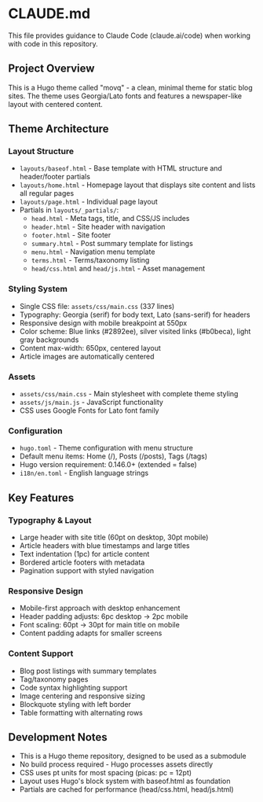 # CLAUDE.md

This file provides guidance to Claude Code (claude.ai/code) when working with code in this repository.

## Project Overview

This is a Hugo theme called "movq" - a clean, minimal theme for static blog sites. The theme uses Georgia/Lato fonts and features a newspaper-like layout with centered content.

## Theme Architecture

### Layout Structure
- `layouts/baseof.html` - Base template with HTML structure and header/footer partials
- `layouts/home.html` - Homepage layout that displays site content and lists all regular pages
- `layouts/page.html` - Individual page layout
- Partials in `layouts/_partials/`:
  - `head.html` - Meta tags, title, and CSS/JS includes
  - `header.html` - Site header with navigation
  - `footer.html` - Site footer
  - `summary.html` - Post summary template for listings
  - `menu.html` - Navigation menu template
  - `terms.html` - Terms/taxonomy listing
  - `head/css.html` and `head/js.html` - Asset management

### Styling System
- Single CSS file: `assets/css/main.css` (337 lines)
- Typography: Georgia (serif) for body text, Lato (sans-serif) for headers
- Responsive design with mobile breakpoint at 550px
- Color scheme: Blue links (#2892ee), silver visited links (#b0beca), light gray backgrounds
- Content max-width: 650px, centered layout
- Article images are automatically centered

### Assets
- `assets/css/main.css` - Main stylesheet with complete theme styling
- `assets/js/main.js` - JavaScript functionality
- CSS uses Google Fonts for Lato font family

### Configuration
- `hugo.toml` - Theme configuration with menu structure
- Default menu items: Home (/), Posts (/posts), Tags (/tags)
- Hugo version requirement: 0.146.0+ (extended = false)
- `i18n/en.toml` - English language strings

## Key Features

### Typography & Layout
- Large header with site title (60pt on desktop, 30pt mobile)
- Article headers with blue timestamps and large titles
- Text indentation (1pc) for article content
- Bordered article footers with metadata
- Pagination support with styled navigation

### Responsive Design
- Mobile-first approach with desktop enhancement
- Header padding adjusts: 6pc desktop → 2pc mobile
- Font scaling: 60pt → 30pt for main title on mobile
- Content padding adapts for smaller screens

### Content Support
- Blog post listings with summary templates
- Tag/taxonomy pages
- Code syntax highlighting support
- Image centering and responsive sizing
- Blockquote styling with left border
- Table formatting with alternating rows

## Development Notes

- This is a Hugo theme repository, designed to be used as a submodule
- No build process required - Hugo processes assets directly
- CSS uses pt units for most spacing (picas: pc = 12pt)
- Layout uses Hugo's block system with baseof.html as foundation
- Partials are cached for performance (head/css.html, head/js.html)